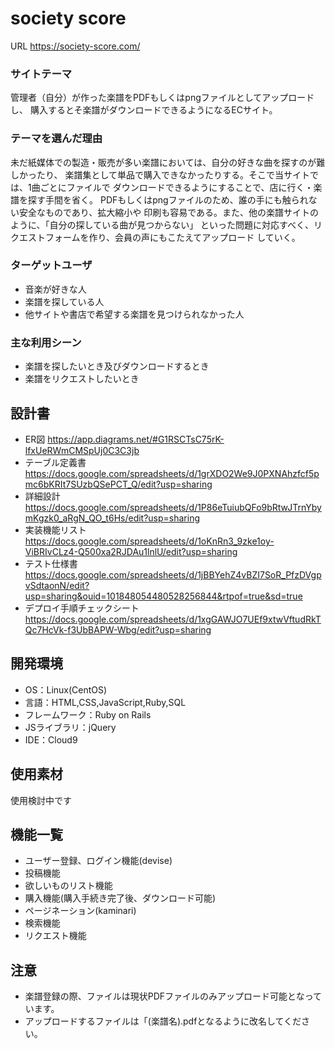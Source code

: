 # society score
URL https://society-score.com/

### サイトテーマ
管理者（自分）が作った楽譜をPDFもしくはpngファイルとしてアップロードし、
購入するとそ楽譜がダウンロードできるようになるECサイト。

### テーマを選んだ理由
未だ紙媒体での製造・販売が多い楽譜においては、自分の好きな曲を探すのが難しかったり、
楽譜集として単品で購入できなかったりする。そこで当サイトでは、1曲ごとにファイルで
ダウンロードできるようにすることで、店に行く・楽譜を探す手間を省く。
PDFもしくはpngファイルのため、誰の手にも触られない安全なものであり、拡大縮小や
印刷も容易である。また、他の楽譜サイトのように、「自分の探している曲が見つからない」
といった問題に対応すべく、リクエストフォームを作り、会員の声にもこたえてアップロード
していく。

### ターゲットユーザ
- 音楽が好きな人
- 楽譜を探している人
- 他サイトや書店で希望する楽譜を見つけられなかった人

### 主な利用シーン
- 楽譜を探したいとき及びダウンロードするとき
- 楽譜をリクエストしたいとき

## 設計書
- ER図 https://app.diagrams.net/#G1RSCTsC75rK-lfxUeRWmCMSpUj0C3C3jb
- テーブル定義書 https://docs.google.com/spreadsheets/d/1grXDO2We9J0PXNAhzfcf5pmc6bKRIt7SUzbQSePCT_Q/edit?usp=sharing
- 詳細設計 https://docs.google.com/spreadsheets/d/1P86eTuiubQFo9bRtwJTrnYbymKgzk0_aRgN_QO_t6Hs/edit?usp=sharing
- 実装機能リスト https://docs.google.com/spreadsheets/d/1oKnRn3_9zke1oy-ViBRIvCLz4-Q500xa2RJDAu1lnlU/edit?usp=sharing
- テスト仕様書 https://docs.google.com/spreadsheets/d/1jBBYehZ4vBZI7SoR_PfzDVgpvSdtaonN/edit?usp=sharing&ouid=101848054480528256844&rtpof=true&sd=true
- デプロイ手順チェックシート https://docs.google.com/spreadsheets/d/1xgGAWJO7UEf9xtwVftudRkTQc7HcVk-f3UbBAPW-Wbg/edit?usp=sharing

## 開発環境
- OS：Linux(CentOS)
- 言語：HTML,CSS,JavaScript,Ruby,SQL
- フレームワーク：Ruby on Rails
- JSライブラリ：jQuery
- IDE：Cloud9

## 使用素材
使用検討中です

## 機能一覧
- ユーザー登録、ログイン機能(devise)
- 投稿機能
- 欲しいものリスト機能
- 購入機能(購入手続き完了後、ダウンロード可能)
- ページネーション(kaminari)
- 検索機能
- リクエスト機能

## 注意
- 楽譜登録の際、ファイルは現状PDFファイルのみアップロード可能となっています。
- アップロードするファイルは「(楽譜名).pdfとなるように改名してください。